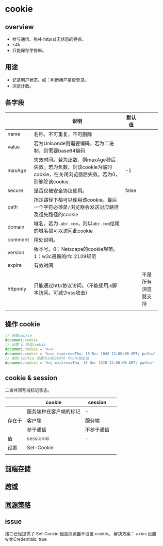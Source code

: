 # cookie

## overview

- 参与通信。弥补 http(s)无状态的特点。
- <4k
- 只能保存字符串。

## 用途

- 记录用户状态。如：判断用户是否登录。
- 浏览计数。

## 各字段

<!-- prettier-ignore-start -->
|     |  说明   |  默认值   |     |
| --- | --- | --- | --- |
|  name   |  名称，不可重复，不可删除   |     |     |
|  value   |  若为Uniconde则需要编码，若为二进制，则需要base64编码   |     |     |
|  maxAge   |  失效时间。若为正数，则maxAge秒后失效。若为负数，则该cookie为临时cookie，在关闭浏览器后失效。若为0，则删除该cookie.   |  -1   |     |
|  secure   |  是否仅被安全协议使用。   | false   |     |
|  path   |  指定路径下都可以使用该cookie。最后一个字符必须是`/`浏览器会发送对应路径及祖先路径的cookie   |     |     |
|  domain   |  域名。若为`.abc.com`，则以`abc.com`结尾的域名都可以访问此cookie   |     |     |
|  comment   |  用处说明。   |     |     |
|  version   |  版本号。0：Netscape的cookie规范。1：w3c遵循的rfc 2109规范   |     |     |
|  expire   | 有效时间    |     |     |
| httponly | 只能通过http协议访问。（不能使用js脚本访问。可减少xss攻击）    |     | 不是所有浏览器支持    |
|     |     |     |     |
<!-- prettier-ignore-end -->

## 操作 cookie

```js
// 获取cookie
document.cookie
// 设置 & 修改cookie
document.cookie = 'k=v'
document.cookie = 'k=v; expires=Thu, 18 Dec 2043 12:00:00 GMT; path=/'
// 删除 cookie 设置为以前的时间 可以不指定值
document.cookie = 'k=; expires=Thu, 18 Dec 1970 12:00:00 GMT; path=/'
```

## cookie & session

二者共同写成标记状态。

|        | cookie                 | session    |     |
| ------ | ---------------------- | ---------- | --- |
|        | 服务端种在客户端的标记 | -          |     |
| 存在于 | 客户端                 | 服务端     |     |
|        | 参于通信               | 不参于通信 |     |
| 值     | sessionId              | -          |     |
| 设置   | Set-Cookie             |            |     |
|        |                        |            |     |

## [前端存储](/browser/frontStorage/index.html)

## [跨域](/browser/crossDomain.html)

## [同源策略](/browser/origin&cors.html)

## issue

接口已经提供了 Set-Cookie.但是浏览器不设置 cookie。
解决方案：
axios 设置 withCredentials: true
